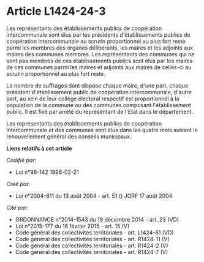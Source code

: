 # Article L1424-24-3

Les représentants des établissements publics de coopération intercommunale sont élus par les présidents d'établissements
publics de coopération intercommunale au scrutin proportionnel au plus fort reste parmi les membres des organes délibérants,
les maires et les adjoints aux maires des communes membres. Les représentants des communes qui ne sont pas membres de ces
établissements publics sont élus par les maires de ces communes parmi les maires et adjoints aux maires de celles-ci au
scrutin proportionnel au plus fort reste.

Le nombre de suffrages dont dispose chaque maire, d'une part, chaque président d'établissement public de coopération
intercommunale, d'autre part, au sein de leur collège électoral respectif est proportionnel à la population de la commune ou
des communes composant l'établissement public. Il est fixé par arrêté du représentant de l'Etat dans le département.

Les représentants des établissements publics de coopération intercommunale et des communes sont élus dans les quatre mois
suivant le renouvellement général des conseils municipaux.

**Liens relatifs à cet article**

_Codifié par_:

  - Loi n°96-142 1996-02-21

_Créé par_:

  - Loi n°2004-811 du 13 août 2004 - art. 51 () JORF 17 août 2004

_Cité par_:

  - ORDONNANCE n°2014-1543 du 19 décembre 2014 - art. 23 (VD)
  - Loi n°2015-177 du 16 février 2015 - art. 15 (V)
  - Code général des collectivités territoriales - art. L1424-81 (VD)
  - Code général des collectivités territoriales - art. R1424-11 (V)
  - Code général des collectivités territoriales - art. R1424-2 (V)
  - Code général des collectivités territoriales - art. R1424-7 (V)
